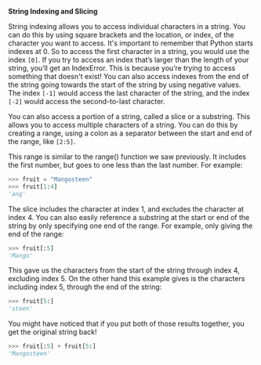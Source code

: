 **String Indexing and Slicing**

String indexing allows you to access individual characters in a string. You can do this by using square brackets and the location, or index, of the character you want to access. It's important to remember that Python starts indexes at 0. So to access the first character in a string, you would use the index `[0]`. If you try to access an index that’s larger than the length of your string, you’ll get an IndexError. This is because you’re trying to access something that doesn't exist! You can also access indexes from the end of the string going towards the start of the string by using negative values. The index `[-1]` would access the last character of the string, and the index `[-2]` would access the second-to-last character.

You can also access a portion of a string, called a slice or a substring. This allows you to access multiple characters of a string. You can do this by creating a range, using a colon as a separator between the start and end of the range, like `[2:5]`. 

This range is similar to the range() function we saw previously. It includes the first number, but goes to one less than the last number. For example:

```python
>>> fruit = "Mangosteen"
>>> fruit[1:4]
'ang'
```

The slice includes the character at index 1, and excludes the character at index 4. You can also easily reference a substring at the start or end of the string by only specifying one end of the range. For example, only giving the end of the range:

```python
>>> fruit[:5]
'Mango'
```

This gave us the characters from the start of the string through index 4, excluding index 5. On the other hand this example gives is the characters including index 5, through the end of the string:

```python
>>> fruit[5:]
'steen'
```

You might have noticed that if you put both of those results together, you get the original string back!

```python
>>> fruit[:5] + fruit[5:]
'Mangosteen'
```